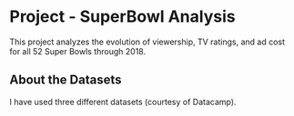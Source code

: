 # Project - SuperBowl Analysis

This project analyzes the evolution of viewership, TV ratings, and ad cost for all 52 Super Bowls through 2018.

## About the Datasets
I have used three different datasets (courtesy of Datacamp).
